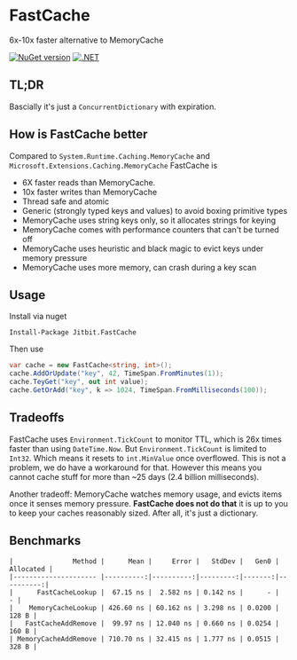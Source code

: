 # FastCache

6x-10x faster alternative to MemoryCache

[![NuGet version](https://badge.fury.io/nu/jitbit.fastcache.svg)](https://badge.fury.io/nu/jitbit.fastcache)
[![.NET](https://github.com/jitbit/FastCache/actions/workflows/dotnet.yml/badge.svg)](https://github.com/jitbit/FastCache/actions/workflows/dotnet.yml)

## TL;DR

Bascially it's just a `ConcurrentDictionary` with expiration.

## How is FastCache better

Compared to `System.Runtime.Caching.MemoryCache` and `Microsoft.Extensions.Caching.MemoryCache` FastCache is

* 6X faster reads than MemoryCache.
* 10x faster writes than MemoryCache
* Thread safe and atomic
* Generic (strongly typed keys and values) to avoid boxing primitive types
* MemoryCache uses string keys only, so it allocates strings for keying
* MemoryCache comes with performance counters that can't be turned off
* MemoryCache uses heuristic and black magic to evict keys under memory pressure
* MemoryCache uses more memory, can crash during a key scan

## Usage

Install via nuget

```
Install-Package Jitbit.FastCache
```

Then use

```csharp
var cache = new FastCache<string, int>();
cache.AddOrUpdate("key", 42, TimeSpan.FromMinutes(1));
cache.TeyGet("key", out int value);
cache.GetOrAdd("key", k => 1024, TimeSpan.FromMilliseconds(100));

```

## Tradeoffs

FastCache uses `Environment.TickCount` to monitor TTL, which is 26x times faster than using `DateTime.Now`. But `Environment.TickCount` is limited to `Int32`. Which means it resets to `int.MinValue` once overflowed. This is not a problem, we do have a workaround for that. However this means you cannot cache stuff for more than ~25 days (2.4 billion milliseconds).

Another tradeoff: MemoryCache watches memory usage, and evicts items once it senses memory pressure. **FastCache does not do that** it is up to you to keep your caches reasonably sized. After all, it's just a dictionary.

## Benchmarks

```
|               Method |      Mean |     Error |   StdDev |   Gen0 | Allocated |
|--------------------- |----------:|----------:|---------:|-------:|----------:|
|      FastCacheLookup |  67.15 ns |  2.582 ns | 0.142 ns |      - |         - |
|    MemoryCacheLookup | 426.60 ns | 60.162 ns | 3.298 ns | 0.0200 |     128 B |
|   FastCacheAddRemove |  99.97 ns | 12.040 ns | 0.660 ns | 0.0254 |     160 B |
| MemoryCacheAddRemove | 710.70 ns | 32.415 ns | 1.777 ns | 0.0515 |     328 B |
```
